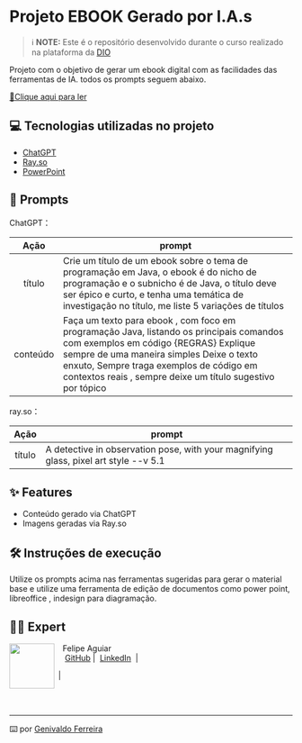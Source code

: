 
# Projeto EBOOK Gerado por I.A.s


 > ℹ️ **NOTE:** Este é o repositório desenvolvido durante o curso realizado na plataforma da [DIO](https://dio.me)

Projeto com o objetivo de gerar um ebook digital com as facilidades das ferramentas de IA. todos os prompts
seguem abaixo.

<a href="https://github.com/Gfsilva13/prompts-recipe-to-create-a-ebook/blob/main/output/Ebook%20-%20Mist%C3%A9rios%20do%20Java.pdf" title="View PDF now"> 📕Clique aqui para ler</a>

## 💻 Tecnologias utilizadas no projeto

- [ChatGPT](https://chat.openai.com/) 
- [Ray.so](https://ray.so)
- [PowerPoint](https://www.microsoft.com/en/microsoft-365/powerpoint)

## 🧠 Prompts


ChatGPT：

|   Ação   | prompt                                                                                                                                                                                                                                                                         |
| :------: | ------------------------------------------------------------------------------------------------------------------------------------------------------------------------------------------------------------------------------------------------------------------------------ |
|  título  | Crie um título de um ebook sobre o tema de programação em Java, o ebook é do nicho de programação e o subnicho é de Java, o título deve ser épico e curto, e tenha uma temática de investigação no título, me liste 5 variações de títulos                                                        |
| conteúdo | Faça um texto para ebook , com foco em programação Java, listando os principais comandos com exemplos em código {REGRAS} Explique sempre de uma maneira simples Deixe o texto enxuto, Sempre traga exemplos de código em contextos reais , sempre deixe um título sugestivo por tópico |


ray.so：

|  Ação  | prompt                                                                                 |
| :----: | -------------------------------------------------------------------------------------- |
| título | A detective in observation pose, with your magnifying glass, pixel art style --v 5.1 |

## ✨ Features

- Conteúdo gerado via ChatGPT
- Imagens geradas via Ray.so

## 🛠️ Instruções de execução

Utilize os prompts acima nas ferramentas sugeridas para gerar o material base e utilize uma ferramenta de edição de documentos como power point, libreoffice , indesign para diagramação.

## 👨‍💻 Expert

<p>
    <img 
      align=left 
      margin=10 
      width=80 
      src="https://avatars.githubusercontent.com/u/37452836?v=4"
    />
    <p>&nbsp&nbsp&nbspFelipe Aguiar<br>
    &nbsp&nbsp&nbsp
    <a href="https://github.com/felipeAguiarCode">
    GitHub</a>&nbsp;|&nbsp;
    <a href="www.linkedin.com/in/
felipe-exe">LinkedIn</a>
&nbsp;|&nbsp;
  
&nbsp;|&nbsp;</p>
</p>
<br/><br/>
<p>

---

⌨️ por [Genivaldo Ferreira](https://github.com/Gfsilva13/)
